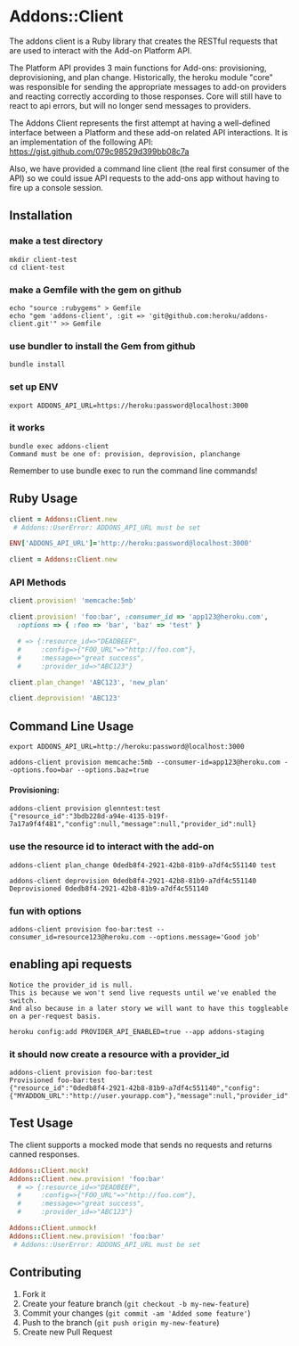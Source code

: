 # Addons::Client

The addons client is a Ruby library that creates the RESTful requests that are used to interact with the Add-on Platform API.

The Platform API provides 3 main functions for Add-ons: provisioning, deprovisioning, and plan change.
Historically, the heroku module "core" was responsible for sending the appropriate messages to
add-on providers and reacting correctly according to those responses. Core will still have to react
to api errors, but will no longer send messages to providers.

The Addons Client represents the first attempt at having a well-defined interface between a Platform and these
add-on related API interactions. It is an implementation of the following API: https://gist.github.com/079c98529d399bb08c7a

Also, we have provided a command line client (the real first consumer of the API) so we could issue API requests
to the add-ons app without having to fire up a console session.

## Installation

### make a test directory

    mkdir client-test
    cd client-test

### make a Gemfile with the gem on github

    echo "source :rubygems" > Gemfile
    echo "gem 'addons-client', :git => 'git@github.com:heroku/addons-client.git'" >> Gemfile

### use bundler to install the Gem from github

    bundle install

### set up ENV

    export ADDONS_API_URL=https://heroku:password@localhost:3000

### it works
   
    bundle exec addons-client  
    Command must be one of: provision, deprovision, planchange    

Remember to use bundle exec to run the command line commands!

## Ruby Usage

```ruby
client = Addons::Client.new
 # Addons::UserError: ADDONS_API_URL must be set

ENV['ADDONS_API_URL']='http://heroku:password@localhost:3000'

client = Addons::Client.new
```

### API Methods 
```ruby
client.provision! 'memcache:5mb'

client.provision! 'foo:bar', :consumer_id => 'app123@heroku.com',
  :options => { :foo => 'bar', 'baz' => 'test' } 

  # => {:resource_id=>"DEADBEEF", 
  #     :config=>{"FOO_URL"=>"http://foo.com"}, 
  #     :message=>"great success", 
  #     :provider_id=>"ABC123"} 

client.plan_change! 'ABC123', 'new_plan'

client.deprovision! 'ABC123'
```

##  Command Line Usage
    export ADDONS_API_URL=http://heroku:password@localhost:3000

    addons-client provision memcache:5mb --consumer-id=app123@heroku.com --options.foo=bar --options.baz=true

#### Provisioning:

    addons-client provision glenntest:test 
    {"resource_id":"3bdb228d-a94e-4135-b19f-7a17a9f4f481","config":null,"message":null,"provider_id":null} 

### use the resource id to interact with the add-on

    addons-client plan_change 0dedb8f4-2921-42b8-81b9-a7df4c551140 test

    addons-client deprovision 0dedb8f4-2921-42b8-81b9-a7df4c551140
    Deprovisioned 0dedb8f4-2921-42b8-81b9-a7df4c551140 

### fun with options

    addons-client provision foo-bar:test --consumer_id=resource123@heroku.com --options.message='Good job'


## enabling api requests
    Notice the provider_id is null.
    This is because we won't send live requests until we've enabled the switch.
    And also because in a later story we will want to have this toggleable on a per-request basis.  

    heroku config:add PROVIDER_API_ENABLED=true --app addons-staging 

### it should now create a resource with a provider_id

    addons-client provision foo-bar:test
    Provisioned foo-bar:test
    {"resource_id":"0dedb8f4-2921-42b8-81b9-a7df4c551140","config":{"MYADDON_URL":"http://user.yourapp.com"},"message":null,"provider_id":2}

## Test Usage

The client supports a mocked mode that sends no requests and returns canned responses.

```ruby
Addons::Client.mock!
Addons::Client.new.provision! 'foo:bar' 
  # => {:resource_id=>"DEADBEEF", 
  #     :config=>{"FOO_URL"=>"http://foo.com"}, 
  #     :message=>"great success", 
  #     :provider_id=>"ABC123"} 

Addons::Client.unmock!
Addons::Client.new.provision! 'foo:bar'
 # Addons::UserError: ADDONS_API_URL must be set
```

## Contributing

1. Fork it
2. Create your feature branch (`git checkout -b my-new-feature`)
3. Commit your changes (`git commit -am 'Added some feature'`)
4. Push to the branch (`git push origin my-new-feature`)
5. Create new Pull Request
